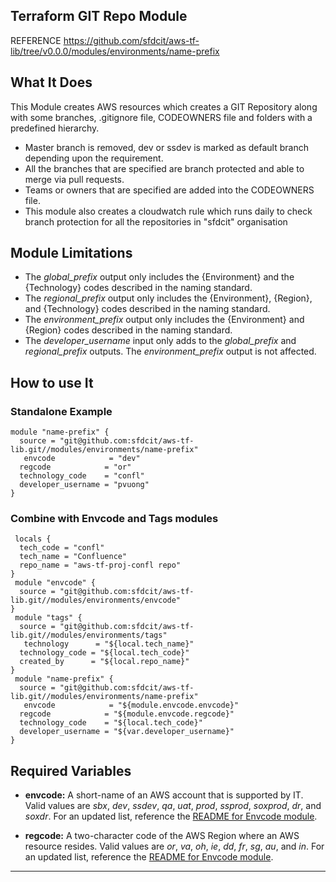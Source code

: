 ## Terraform GIT Repo Module

 REFERENCE
https://github.com/sfdcit/aws-tf-lib/tree/v0.0.0/modules/environments/name-prefix
## What It Does
This Module creates AWS resources which creates a GIT Repository along with some branches, .gitignore file, CODEOWNERS file and folders with a predefined hierarchy.
 - Master branch is removed, dev or ssdev is marked as default branch depending upon the requirement.
 - All the branches that are specified are branch protected and able to merge via pull requests.
 - Teams or owners that are specified  are added into the CODEOWNERS file.
 - This module also creates a cloudwatch rule which runs daily to check branch protection for all the repositories in "sfdcit" organisation

## Module Limitations
- The *global_prefix* output only includes the {Environment} and the {Technology} codes described in the naming standard.
- The *regional_prefix* output only includes the {Environment}, {Region}, and {Technology} codes described in the naming standard.
- The *environment_prefix* output only includes the {Environment} and {Region} codes described in the naming standard.
- The *developer_username* input only adds to the *global_prefix* and *regional_prefix* outputs. The *environment_prefix* output is not affected.
 ## How to use It
### Standalone Example
```hcl
module "name-prefix" {
  source = "git@github.com:sfdcit/aws-tf-lib.git//modules/environments/name-prefix"
   envcode            = "dev"
  regcode            = "or"
  technology_code    = "confl"
  developer_username = "pvuong"
}
```
 ### Combine with Envcode and Tags modules
```hcl
 locals {
  tech_code = "confl"
  tech_name = "Confluence"
  repo_name = "aws-tf-proj-confl repo"
}
 module "envcode" {
  source = "git@github.com:sfdcit/aws-tf-lib.git//modules/environments/envcode"
}
 module "tags" {
  source = "git@github.com:sfdcit/aws-tf-lib.git//modules/environments/tags"
   technology      = "${local.tech_name}"
  technology_code = "${local.tech_code}"
  created_by      = "${local.repo_name}"
}
 module "name-prefix" {
  source = "git@github.com:sfdcit/aws-tf-lib.git//modules/environments/name-prefix"
   envcode            = "${module.envcode.envcode}"
  regcode            = "${module.envcode.regcode}"
  technology_code    = "${local.tech_code}"
  developer_username = "${var.developer_username}"
}
```
 ## Required Variables
- **envcode:** A short-name of an AWS account that is supported by IT. Valid values are *sbx*, *dev*, *ssdev*, *qa*, *uat*, *prod*, *ssprod*, *soxprod*, *dr*, and *soxdr*. For an updated list, reference the [README for Envcode module](../envcode/README.md).
   
- **regcode:** A two-character code of the AWS Region where an AWS resource resides. Valid values are *or*, *va*, *oh*, *ie*, *dd*, *fr*, *sg*, *au*, and *in*. For an updated list, reference the [README for Envcode module](../envcode/README.md).
 --------

